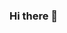 ### Hi there 👋

<!--
**Eazy30/Eazy30** is a ✨ _special_ ✨ repository because its `README.md` (this file) appears on your GitHub profile.

Here are some ideas to get you started:

 🔭 I’m currently working on BI tools for the logistics industry.
 🌱 I’m currently enhancing my command on BI tools such as Power BI, Superset, etc.
- 👯 I’m looking to collaborate on ...
- 🤔 I’m looking for help with ...
- 💬 Ask me about ...
- 📫 How to reach me: ...
- 😄 Pronouns: ...
⚡ Fun fact: People don't make sense, code does.
-->
